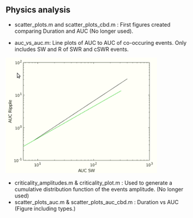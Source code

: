 ## Physics analysis

- scatter_plots.m and  scatter_plots_cbd.m : First figures created comparing Duration and AUC (No longer used).

- auc_vs_auc.m: Line plots of AUC to AUC of co-occuring events. Only includes SW and R of SWR and cSWR events.  
 <img src="auc_auc_line_treatments.PNG" width="400">

-  criticality_amplitudes.m  & criticality_plot.m : Used to generate a cumulative distribution function of the events amplitude.  (No longer used)
- scatter_plots_auc.m & scatter_plots_auc_cbd.m : Duration vs AUC (Figure including types.)

